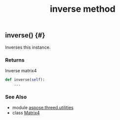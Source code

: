 ﻿---
title: inverse method
second_title: Aspose.3D for Python via .NET API References
description: 
type: docs
weight: 40
url: /python-net/aspose.threed.utilities/matrix4/inverse/
is_root: false
---

## inverse() {#}

Inverses this instance.


### Returns 


Inverse matrix4


```python
def inverse(self):
    ...
```





### See Also
* module [aspose.threed.utilities](../../)
* class [Matrix4](/3d/python-net/aspose.threed.utilities/matrix4)
